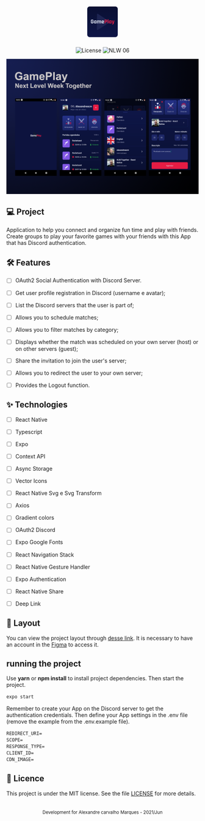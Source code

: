 <h1 align="center">
  <img alt="GamePlay" height="80" title="Plant Manager" src=".github/logo.png" />
</h1>

<p align="center">
  <img alt="License" src="https://img.shields.io/static/v1?label=license&message=MIT&color=E51C44&labelColor=0A1033">

 <img src="https://img.shields.io/static/v1?label=NLW&message=06&color=E51C44&labelColor=0A1033" alt="NLW 06" />
</p>


![cover](.github/cover.png?style=flat)


## 💻 Project
Application to help you connect and organize fun time and play with friends. Create groups to play your favorite games with your friends with this App that has Discord authentication.

## :hammer_and_wrench: Features 

-   [ ] OAuth2 Social Authentication with Discord Server.
-   [ ] Get user profile registration in Discord (username e avatar);
-   [ ] List the Discord servers that the user is part of;
-   [ ] Allows you to schedule matches;
-   [ ] Allows you to filter matches by category;
-   [ ] Displays whether the match was scheduled on your own server (host) or on other servers (guest);
-   [ ] Share the invitation to join the user's server;
-   [ ] Allows you to redirect the user to your own server;
-   [ ] Provides the Logout function.


## ✨ Technologies

-   [ ] React Native
-   [ ] Typescript
-   [ ] Expo
-   [ ] Context API
-   [ ] Async Storage
-   [ ] Vector Icons
-   [ ] React Native Svg e Svg Transform
-   [ ] Axios
-   [ ] Gradient colors
-   [ ] OAuth2 Discord 
-   [ ] Expo Google Fonts
-   [ ] React Navigation Stack
-   [ ] React Native Gesture Handler
-   [ ] Expo Authentication
-   [ ] React Native Share
-   [ ] Deep Link


## 🔖 Layout

You can view the project layout through [desse link](https://www.figma.com/file/0kv33XYjvOgvKGKHBaiR07/GamePlay-NLW-Together?node-id=58913%3A83). It is necessary to have an account in the [Figma](http://figma.com/) to access it.


## running the project

Use **yarn** or **npm install** to install project dependencies.
Then start the project.

```cl
expo start
```

Remember to create your App on the Discord server to get the authentication credentials. Then define your App settings in the .env file (remove the example from the .env.example file).
 ```cl
REDIRECT_URI=
SCOPE=
RESPONSE_TYPE=
CLIENT_ID=
CDN_IMAGE=
```


## 📄 Licence

This project is under the MIT license. See the file [LICENSE](LICENSE.md) for more details.

<br />

<div align="center">
  <small>Development for Alexandre carvalho Marques - 2021/Jun</small>
</div>